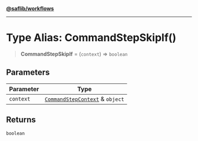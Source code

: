 [**@saflib/workflows**](../index.md)

---

# Type Alias: CommandStepSkipIf()

> **CommandStepSkipIf** = (`context`) => `boolean`

## Parameters

| Parameter | Type                                                                   |
| --------- | ---------------------------------------------------------------------- |
| `context` | [`CommandStepContext`](../interfaces/CommandStepContext.md) & `object` |

## Returns

`boolean`
